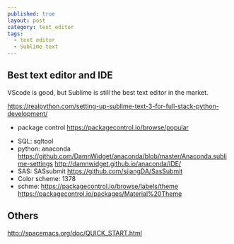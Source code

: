 ```yaml
---
published: true
layout: post
category: text_editor
tags:
  - text editor
  - Sublime text
---
```

## Best text editor and IDE

VScode is good, but Sublime is still the best text editor in the market.



https://realpython.com/setting-up-sublime-text-3-for-full-stack-python-development/

* package control
https://packagecontrol.io/browse/popular

- SQL: sqltool
- python: anaconda https://github.com/DamnWidget/anaconda/blob/master/Anaconda.sublime-settings
				http://damnwidget.github.io/anaconda/IDE/
- SAS: SASsubmit https://github.com/sjiangDA/SasSubmit
- Color scheme: 1378
- schme: https://packagecontrol.io/browse/labels/theme
		https://packagecontrol.io/packages/Material%20Theme
        
        
## Others

http://spacemacs.org/doc/QUICK_START.html
